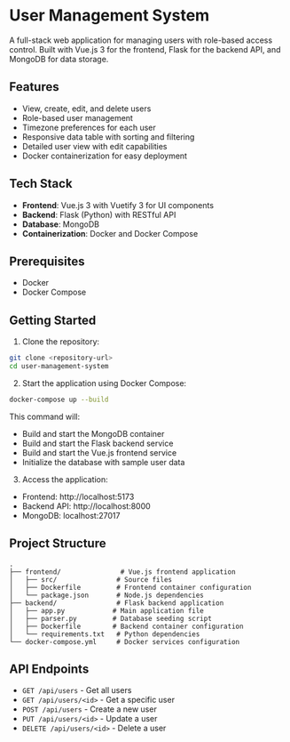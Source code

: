 # User Management System

A full-stack web application for managing users with role-based access control. Built with Vue.js 3 for the frontend, Flask for the backend API, and MongoDB for data storage.

## Features

- View, create, edit, and delete users
- Role-based user management
- Timezone preferences for each user
- Responsive data table with sorting and filtering
- Detailed user view with edit capabilities
- Docker containerization for easy deployment

## Tech Stack

- **Frontend**: Vue.js 3 with Vuetify 3 for UI components
- **Backend**: Flask (Python) with RESTful API
- **Database**: MongoDB
- **Containerization**: Docker and Docker Compose

## Prerequisites

- Docker
- Docker Compose

## Getting Started

1. Clone the repository:

```bash
git clone <repository-url>
cd user-management-system
```

2. Start the application using Docker Compose:

```bash
docker-compose up --build
```

This command will:

- Build and start the MongoDB container
- Build and start the Flask backend service
- Build and start the Vue.js frontend service
- Initialize the database with sample user data

3. Access the application:

- Frontend: http://localhost:5173
- Backend API: http://localhost:8000
- MongoDB: localhost:27017

## Project Structure

```
.
├── frontend/               # Vue.js frontend application
│   ├── src/               # Source files
│   ├── Dockerfile         # Frontend container configuration
│   └── package.json       # Node.js dependencies
├── backend/               # Flask backend application
│   ├── app.py            # Main application file
│   ├── parser.py         # Database seeding script
│   ├── Dockerfile        # Backend container configuration
│   └── requirements.txt   # Python dependencies
└── docker-compose.yml     # Docker services configuration
```

## API Endpoints

- `GET /api/users` - Get all users
- `GET /api/users/<id>` - Get a specific user
- `POST /api/users` - Create a new user
- `PUT /api/users/<id>` - Update a user
- `DELETE /api/users/<id>` - Delete a user
